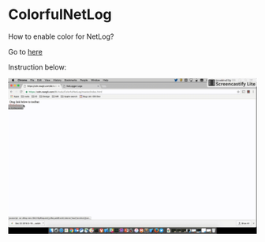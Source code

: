 # ColorfulNetLog
How to enable color for NetLog?

Go to [here](https://cdn.rawgit.com/BLVudu/ColorfulNetLog/master/index.html) 

Instruction below:

![Alt text](screencast.gif "How to install")
